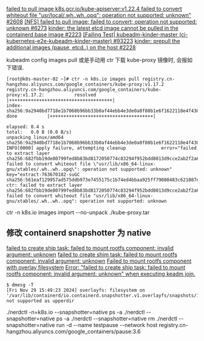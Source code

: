 [failed to pull image k8s.gcr.io/kube-apiserver:v1.22.4 failed to convert whiteout file \"usr/local/.wh..wh..opq\": operation not supported: unknown" #2608](https://github.com/kubernetes/kubeadm/issues/2608)
[[NFS] failed to pull image; failed to convert; operation not supported: unknown #6273](https://github.com/containerd/containerd/issues/6273)
[kinder: the latest etcd image cannot be pulled in the containerd base image #2223](https://github.com/kubernetes/kubeadm/issues/2223)
[[Failing Test] kubeadm-kinder-master (ci-kubernetes-e2e-kubeadm-kinder-master) #93223](https://github.com/kubernetes/kubernetes/issues/93223)
[kinder: prepull the additional images (pause, etcd..) on the host #2228](https://github.com/kubernetes/kubeadm/pull/2228)

kubeadm config images pull 或是手动用 ctr 下载 kube-proxy 镜像时, 会报如下错误.

```log
[root@k8s-master-02 ~]# ctr -n k8s.io images pull registry.cn-hangzhou.aliyuncs.com/google_containers/kube-proxy:v1.17.2
registry.cn-hangzhou.aliyuncs.com/google_containers/kube-proxy:v1.17.2:           resolved       |++++++++++++++++++++++++++++++++++++++| 
index-sha256:9a2940bd7718e1b7060b96bb33b0af44ebb4e3de0a0f80b1e6f1622118e4f430:    done           |++++++++++++++++++++++++++++++++++++++| 

elapsed: 0.4 s                                                                    total:   0.0 B (0.0 B/s)                                         
unpacking linux/amd64 sha256:9a2940bd7718e1b7060b96bb33b0af44ebb4e3de0a0f80b1e6f1622118e4f430...
INFO[0000] apply failure, attempting cleanup             error="failed to extract layer sha256:682fbb19de80799fed8b83bd8172050774c83294f952bdd8013d9cce2ab2f2a6: failed to convert whiteout file \"usr/lib/x86_64-linux-gnu/xtables/.wh..wh..opq\": operation not supported: unknown" key="extract-763670182-suGC sha256:561eaf129957ad575ddb973e7455175c1b74ed4bbaa925ff79080483c621087e"
ctr: failed to extract layer sha256:682fbb19de80799fed8b83bd8172050774c83294f952bdd8013d9cce2ab2f2a6: failed to convert whiteout file "usr/lib/x86_64-linux-gnu/xtables/.wh..wh..opq": operation not supported: unknown
```

ctr -n k8s.io images import --no-unpack ./kube-proxy.tar

## 修改 containerd snapshotter 为 native

[failed to create ship task: failed to mount rootfs component: invalid argument: unknown](https://github.com/containerd/containerd/issues/9260)
[failed to create shim task: failed to mount rootfs component: invalid argument: unknown](https://github.com/containerd/containerd/discussions/9667)
[Failed to mount rootfs component with overlay filesystem](https://github.com/k3s-io/k3s/issues/2755)
[Error: "failed to create ship task: failed to mount rootfs component: invalid argument: unknown" when executing keadm join.](https://github.com/kubeedge/kubeedge/issues/5088)

```log
$ dmesg -T
[Fri Nov 29 15:49:23 2024] overlayfs: filesystem on '/var/lib/containerd/io.containerd.snapshotter.v1.overlayfs/snapshots/135/fs' not supported as upperdir
```

./nerdctl -n=k8s.io --snapshotter=native ps -a
./nerdctl --snapshotter=native ps -a
./nerdctl --snapshotter=native rm 
./nerdctl --snapshotter=native run -d --name testpause --network host registry.cn-hangzhou.aliyuncs.com/google_containers/pause:3.6

